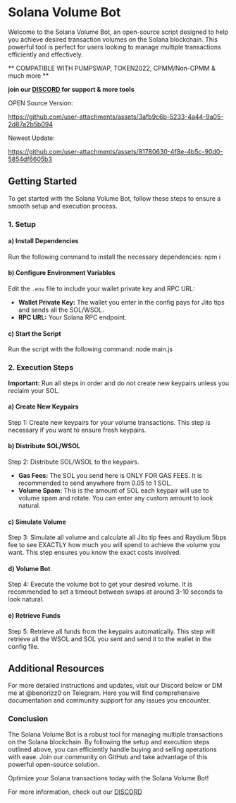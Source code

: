 # Solana Volume Bot

Welcome to the Solana Volume Bot, an open-source script designed to help you achieve desired transaction volumes on the Solana blockchain. This powerful tool is perfect for users looking to manage multiple transactions efficiently and effectively.

** COMPATIBLE WITH PUMPSWAP, TOKEN2022, CPMM/Non-CPMM & much more **

**join our [DISCORD](https://discord.gg/solana-scripts) for support & more tools**




OPEN Source Version:



https://github.com/user-attachments/assets/3afb9c6b-5233-4a44-9a05-2d87a2b5b094



Newest Update:




https://github.com/user-attachments/assets/81780630-4f8e-4b5c-90d0-5854df6605b3




## Getting Started

To get started with the Solana Volume Bot, follow these steps to ensure a smooth setup and execution process.

### 1. Setup

#### a) Install Dependencies
Run the following command to install the necessary dependencies:
npm i

#### b) Configure Environment Variables
Edit the `.env` file to include your wallet private key and RPC URL:
- **Wallet Private Key:** The wallet you enter in the config pays for Jito tips and sends all the SOL/WSOL.
- **RPC URL:** Your Solana RPC endpoint.

#### c) Start the Script
Run the script with the following command:
node main.js

### 2. Execution Steps

**Important:** Run all steps in order and do not create new keypairs unless you reclaim your SOL.

#### a) Create New Keypairs
Step 1: Create new keypairs for your volume transactions. This step is necessary if you want to ensure fresh keypairs.

#### b) Distribute SOL/WSOL
Step 2: Distribute SOL/WSOL to the keypairs.
- **Gas Fees:** The SOL you send here is ONLY FOR GAS FEES. It is recommended to send anywhere from 0.05 to 1 SOL.
- **Volume Spam:** This is the amount of SOL each keypair will use to volume spam and rotate. You can enter any custom amount to look natural.

#### c) Simulate Volume
Step 3: Simulate all volume and calculate all Jito tip fees and Raydium 5bps fee to see EXACTLY how much you will spend to achieve the volume you want. This step ensures you know the exact costs involved.

#### d) Volume Bot
Step 4: Execute the volume bot to get your desired volume. It is recommended to set a timeout between swaps at around 3-10 seconds to look natural.

#### e) Retrieve Funds
Step 5: Retrieve all funds from the keypairs automatically. This step will retrieve all the WSOL and SOL you sent and send it to the wallet in the config file.

## Additional Resources

For more detailed instructions and updates, visit our Discord below or DM me at @benorizz0 on Telegram. Here you will find comprehensive documentation and community support for any issues you encounter.

### Conclusion

The Solana Volume Bot is a robust tool for managing multiple transactions on the Solana blockchain. By following the setup and execution steps outlined above, you can efficiently handle buying and selling operations with ease. Join our community on GitHub and take advantage of this powerful open-source solution.

Optimize your Solana transactions today with the Solana Volume Bot!

For more information, check out our [DISCORD](https://discord.gg/solana-scripts)
